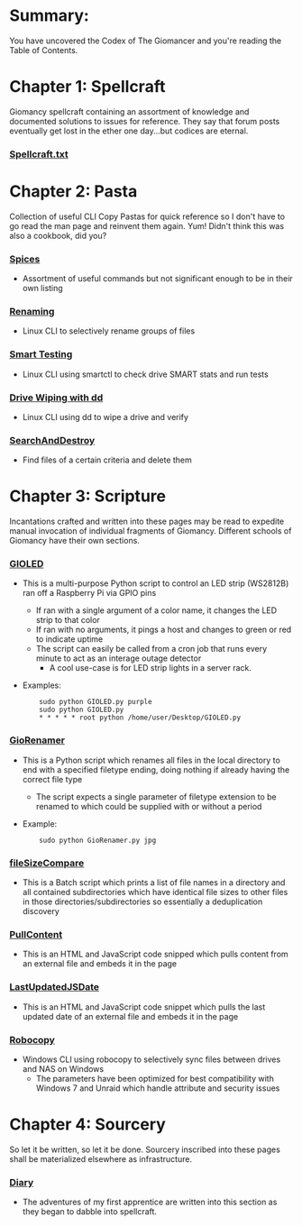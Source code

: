 # Summary:
You have uncovered the Codex of The Giomancer and you're reading the Table of Contents.


# Chapter 1: Spellcraft
Giomancy spellcraft containing an assortment of knowledge and documented solutions to issues for reference. They say that forum posts eventually get lost in the ether one day...but codices are eternal.

### [Spellcraft.txt](Spellcraft.txt)


# Chapter 2: Pasta
Collection of useful CLI Copy Pastas for quick reference so I don't have to go read the man page and reinvent them again. Yum! Didn't think this was also a cookbook, did you?

### [Spices](Pasta/spices.sh)
* Assortment of useful commands but not significant enough to be in their own listing
### [Renaming](Pasta/renaming.sh)
* Linux CLI to selectively rename groups of files
### [Smart Testing](Pasta/smart.sh)
* Linux CLI using smartctl to check drive SMART stats and run tests
### [Drive Wiping with dd](Pasta/zero.sh)
* Linux CLI using dd to wipe a drive and verify
### [SearchAndDestroy](Pasta/searchAndDestroy.sh)
* Find files of a certain criteria and delete them

# Chapter 3: Scripture
Incantations crafted and written into these pages may be read to expedite manual invocation of individual fragments of Giomancy. Different schools of Giomancy have their own sections.

### [GIOLED](Scripture/Python/GIOLED.py)
* This is a multi-purpose Python script to control an LED strip (WS2812B) ran off a Raspberry Pi via GPIO pins
  * If ran with a single argument of a color name, it changes the LED strip to that color
  * If ran with no arguments, it pings a host and changes to green or red to indicate uptime
  * The script can easily be called from a cron job that runs every minute to act as an interage outage detector
     * A cool use-case is for LED strip lights in a server rack.
* Examples:

          sudo python GIOLED.py purple
          sudo python GIOLED.py
          * * * * * root python /home/user/Desktop/GIOLED.py

### [GioRenamer](Scripture/Python/GioRenamer.py)
* This is a Python script which renames all files in the local directory to end with a specified filetype ending, doing nothing if already having the correct file type
  * The script expects a single parameter of filetype extension to be renamed to which could be supplied with or without a period
* Example:

          sudo python GioRenamer.py jpg
          
### [fileSizeCompare](Scripture/Batch/fileSizeCompare.bat)
* This is a Batch script which prints a list of file names in a directory and all contained subdirectories which have identical file sizes to other files in those directories/subdirectories so essentially a deduplication discovery

### [PullContent](Scripture/JavaScript/PullContent.js)
* This is an HTML and JavaScript code snipped which pulls content from an external file and embeds it in the page

### [LastUpdatedJSDate](Scripture/JavaScript/LastUpdatedJSDate.js)
* This is an HTML and JavaScript code snippet which pulls the last updated date of an external file and embeds it in the page

### [Robocopy](Scripture/CMD/Robocopy.cmd)
* Windows CLI using robocopy to selectively sync files between drives and NAS on Windows
   * The parameters have been optimized for best compatibility with Windows 7 and Unraid which handle attribute and security issues


# Chapter 4: Sourcery
So let it be written, so let it be done. Sourcery inscribed into these pages shall be materialized elsewhere as infrastructure.

### [Diary](Sourcery/diary.txt)
* The adventures of my first apprentice are written into this section as they began to dabble into spellcraft.
